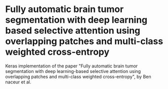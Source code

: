 # Fully automatic brain tumor segmentation with deep learning based selective attention using overlapping patches and multi-class weighted cross-entropy
Keras implementation of the paper "Fully automatic brain tumor segmentation with deep learning-based selective attention using overlapping patches and multi-class weighted cross-entropy", by  Ben naceur et al.

